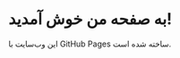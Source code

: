 <!DOCTYPE html>
<html>
<head>
  <title>صفحه من</title>
</head>
<body>
  <h1>به صفحه من خوش آمدید!</h1>
  <p>این وب‌سایت با GitHub Pages ساخته شده است.</p>
</body>
</html>
